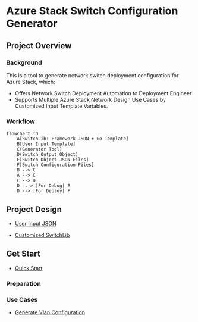 # Azure Stack Switch Configuration Generator

## Project Overview

### Background

This is a tool to generate network switch deployment configuration for Azure Stack, which:

- Offers Network Switch Deployment Automation to Deployment Engineer
- Supports Multiple Azure Stack Network Design Use Cases by Customized Input Template Variables.

### Workflow

```mermaid
flowchart TD
    A[SwitchLib: Framework JSON + Go Template]
    B[User Input Template]
    C(Generator Tool)
    D(Switch Output Object)
    E[Switch Object JSON Files]
    F[Switch Configuration Files]
    B --> C
    A --> C
    C --> D
    D -.-> |For Debug| E
    D --> |For Deploy| F
```

## Project Design

- [User Input JSON](docs/User_Input_Json.md)

- [Customized SwitchLib](docs/Customized_SwitchLib.md)

## Get Start

- [Quick Start](docs/Quick_Start.md)

### Preparation

### Use Cases

- [Generate Vlan Configuration](docs/Generate_Vlan_Config.md)
